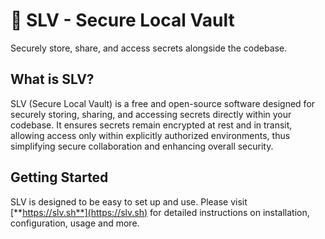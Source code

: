 # 🚀 SLV - Secure Local Vault
Securely store, share, and access secrets alongside the codebase.

## What is SLV?
SLV (Secure Local Vault) is a free and open-source software designed for securely storing, sharing, and accessing secrets directly within your codebase. It ensures secrets remain encrypted at rest and in transit, allowing access only within explicitly authorized environments, thus simplifying secure collaboration and enhancing overall security.

## Getting Started
SLV is designed to be easy to set up and use. Please visit [**https://slv.sh**](https://slv.sh) for detailed instructions on installation, configuration, usage and more.